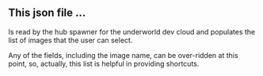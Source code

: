 ## This json file ...

Is read by the hub spawner for the underworld dev cloud and populates the list of images that the user can select.

Any of the fields, including the image name, can be over-ridden at this point, so, actually, this list is
helpful in providing shortcuts.

